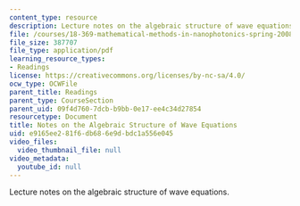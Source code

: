 ```yaml
---
content_type: resource
description: Lecture notes on the algebraic structure of wave equations.
file: /courses/18-369-mathematical-methods-in-nanophotonics-spring-2008/e9165ee281f6db686e9dbdc1a556e045_wave_equations.pdf
file_size: 387707
file_type: application/pdf
learning_resource_types:
- Readings
license: https://creativecommons.org/licenses/by-nc-sa/4.0/
ocw_type: OCWFile
parent_title: Readings
parent_type: CourseSection
parent_uid: 09f4d760-7dcb-b9bb-0e17-ee4c34d27854
resourcetype: Document
title: Notes on the Algebraic Structure of Wave Equations
uid: e9165ee2-81f6-db68-6e9d-bdc1a556e045
video_files:
  video_thumbnail_file: null
video_metadata:
  youtube_id: null
---
```

Lecture notes on the algebraic structure of wave equations.